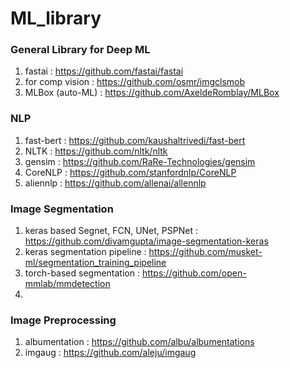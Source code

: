 # ML_library

### General Library for Deep ML
1. fastai : https://github.com/fastai/fastai
2. for comp vision : https://github.com/osmr/imgclsmob
3. MLBox (auto-ML) : https://github.com/AxeldeRomblay/MLBox


### NLP
1. fast-bert : https://github.com/kaushaltrivedi/fast-bert
2. NLTK : https://github.com/nltk/nltk
3. gensim : https://github.com/RaRe-Technologies/gensim
4. CoreNLP : https://github.com/stanfordnlp/CoreNLP
5. aliennlp : https://github.com/allenai/allennlp

### Image Segmentation
1. keras based Segnet, FCN, UNet, PSPNet : https://github.com/divamgupta/image-segmentation-keras
2. keras segmentation pipeline : https://github.com/musket-ml/segmentation_training_pipeline
3. torch-based segmentation : https://github.com/open-mmlab/mmdetection
4. 

### Image Preprocessing
1. albumentation : https://github.com/albu/albumentations
2. imgaug : https://github.com/aleju/imgaug

